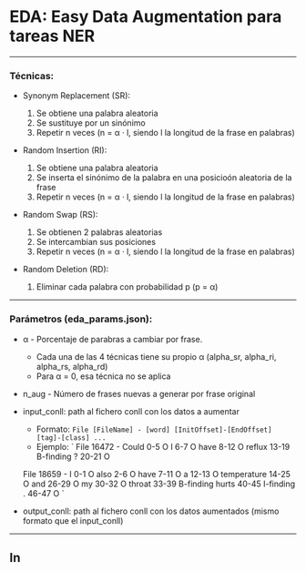 # EDA: Easy Data Augmentation para tareas NER

***

### Técnicas:

* Synonym Replacement (SR):
  1. Se obtiene una palabra aleatoria
  2. Se sustituye por un sinónimo
  3. Repetir n veces (n = α · l, siendo l la longitud de la frase en palabras)


* Random Insertion (RI):
  1. Se obtiene una palabra aleatoria
  2. Se inserta el sinónimo de la palabra en una posicioón aleatoria de la frase
  3. Repetir n veces (n = α · l, siendo l la longitud de la frase en palabras)

* Random Swap (RS):
  1. Se obtienen 2 palabras aleatorias
  2. Se intercambian sus posiciones
  3. Repetir n veces (n = α · l, siendo l la longitud de la frase en palabras)

* Random Deletion (RD):
  1. Eliminar cada palabra con probabilidad p (p = α)

---

### Parámetros (eda_params.json):

* α - Porcentaje de parabras a cambiar por frase.
  * Cada una de las 4 técnicas tiene su propio α (alpha_sr, alpha_ri, alpha_rs, alpha_rd)
  * Para α = 0, esa técnica no se aplica
* n_aug - Número de frases nuevas a generar por frase original
* input_conll: path al fichero conll con los datos a aumentar
  - Formato:
    `
    File [FileName] -
    [word] [InitOffset]-[EndOffset] [tag]-[class]
    ...
    `
   - Ejemplo:
    `
    File 16472 -
    Could 0-5 O
    I 6-7 O
    have 8-12 O
    reflux 13-19 B-finding
    ? 20-21 O
    
    File 18659 -
    I 0-1 O
    also 2-6 O
    have 7-11 O
    a 12-13 O
    temperature 14-25 O
    and 26-29 O
    my 30-32 O
    throat 33-39 B-finding
    hurts 40-45 I-finding
    . 46-47 O
    `
* output_conll: path al fichero conll con los datos aumentados (mismo formato que el input_conll)

 
 ***
 
 ## In
